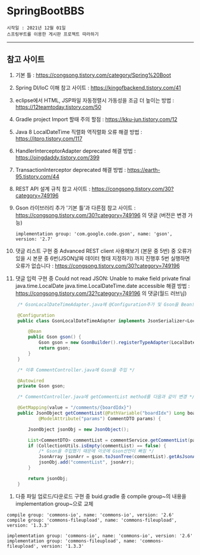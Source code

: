 # SpringBootBBS
    시작일 : 2021년 12월 01일 
    스프링부트를 이용한 게시판 프로젝트 따라하기
---
## 참고 사이트

1. 기본 틀 : https://congsong.tistory.com/category/Spring%20Boot

1. Spring DI/IoC 이해 참고 사이트 : https://kingofbackend.tistory.com/41

1. eclipse에서 HTML, JSP파일 자동정렬시 가동성을 조금 더 높이는 방법 : https://12teamtoday.tistory.com/50

1. Gradle project Import 할때 주의 할점 : https://kku-jun.tistory.com/12

1. Java 8 LocalDateTime 직렬화 역직렬화 오류 해결 방법 : https://itpro.tistory.com/117

1. HandlerInterceptorAdapter deprecated 해결 방법 : https://oingdaddy.tistory.com/399

1. TransactionInterceptor deprecated 해결 방법 : https://earth-95.tistory.com/44

1. REST API 설계 규칙 참고 사이트 : https://congsong.tistory.com/30?category=749196

1. Gson 라이브러리 추가 '기본 틀'과 다른점 참고 사이트 : https://congsong.tistory.com/30?category=749196 의 댓글 (버전은 변경 가능)
    ```
    implementation group: 'com.google.code.gson', name: 'gson', version: '2.7' 
    ```

1. 댓글 리스트 구현 중 Advanced REST client 사용해보기 (본문 중 5번) 중 오류가 있을 시 
본문 중 6번(JSON날짜 데이터 형태 지정하기) 까지 진행후 5번 실행하면 오류가 없습니다 : https://congsong.tistory.com/30?category=749196

1. 댓글 입력 구현 중 Could not read JSON: Unable to make field private final java.time.LocalDate java.time.LocalDateTime.date accessible 해결 방법 : https://congsong.tistory.com/32?category=749196 의 댓글(월드 러브님)

``` java
    /* GsonLocalDateTimeAdapter.java에 @Configuration추가 및 Gson을 Bean으로 등록 */

    @Configuration
    public class GsonLocalDateTimeAdapter implements JsonSerializer<LocalDateTime>, JsonDeserializer<LocalDateTime> {

        @Bean
        public Gson gson() {
            Gson gson = new GsonBuilder().registerTypeAdapter(LocalDateTime.class, new GsonLocalDateTimeAdapter()).create();
            return gson;
        }
    }
```

``` java
    /* 이후 CommentController.java에 Gson을 주입 */

    @Autowired
	private Gson gson;
```

``` java
    /* CommentController.java에 getCommentList method를 다음과 같이 변경 */

    @GetMapping(value = "/comments/{boardIdx}")
	public JsonObject getCommentList(@PathVariable("boardIdx") Long boardIdx,
			@ModelAttribute("params") CommentDTO params) {

		JsonObject jsonObj = new JsonObject();

		List<CommentDTO> commentList = commentService.getCommentList(params);
		if (CollectionUtils.isEmpty(commentList) == false) {
            /* Gson을 주입했기 때문에 이곳에 Gson선언이 빠짐 */
			JsonArray jsonArr = gson.toJsonTree(commentList).getAsJsonArray();
			jsonObj.add("commentList", jsonArr);
		}

		return jsonObj;
	}
```

1. 다중 파일 업로드/다운로드 구현 중 buid.gradle 중 compile group~의 내용을 implementation group~으로 교체

```
compile group: 'commons-io', name: 'commons-io', version: '2.6'
compile group: 'commons-fileupload', name: 'commons-fileupload', version: '1.3.3' 
```

```
implementation group: 'commons-io', name: 'commons-io', version: '2.6'
implementation group: 'commons-fileupload', name: 'commons-fileupload', version: '1.3.3'
```